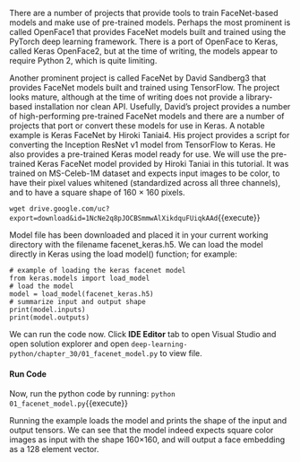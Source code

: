 There are a number of projects that provide tools to train FaceNet-based models and make
use of pre-trained models. Perhaps the most prominent is called OpenFace1 that provides
FaceNet models built and trained using the PyTorch deep learning framework. There is a port
of OpenFace to Keras, called Keras OpenFace2, but at the time of writing, the models appear
to require Python 2, which is quite limiting.

Another prominent project is called FaceNet by David Sandberg3 that provides FaceNet
models built and trained using TensorFlow. The project looks mature, although at the time of
writing does not provide a library-based installation nor clean API. Usefully, David’s project
provides a number of high-performing pre-trained FaceNet models and there are a number of
projects that port or convert these models for use in Keras. A notable example is Keras FaceNet
by Hiroki Taniai4. His project provides a script for converting the Inception ResNet v1 model
from TensorFlow to Keras. He also provides a pre-trained Keras model ready for use. We will
use the pre-trained Keras FaceNet model provided by Hiroki Taniai in this tutorial. It was
trained on MS-Celeb-1M dataset and expects input images to be color, to have their pixel values
whitened (standardized across all three channels), and to have a square shape of 160 × 160
pixels.

`wget drive.google.com/uc?export=download&id=1NcNe2q8pJOCBSmmwAlXikdquFUiqkAAd`{{execute}}

Model file has been downloaded and placed it in your current working directory with the filename
facenet_keras.h5. We can load the model directly in Keras using the load model() function;
for example:

```
# example of loading the keras facenet model
from keras.models import load_model
# load the model
model = load_model(facenet_keras.h5)
# summarize input and output shape
print(model.inputs)
print(model.outputs)
```

We can run the code now. Click **IDE Editor** tab to open Visual Studio and open solution explorer and open `deep-learning-python/chapter_30/01_facenet_model.py` to view file.

#### Run Code
Now, run the python code by running: `python 01_facenet_model.py`{{execute}}

Running the example loads the model and prints the shape of the input and output tensors.
We can see that the model indeed expects square color images as input with the shape 160×160,
and will output a face embedding as a 128 element vector.